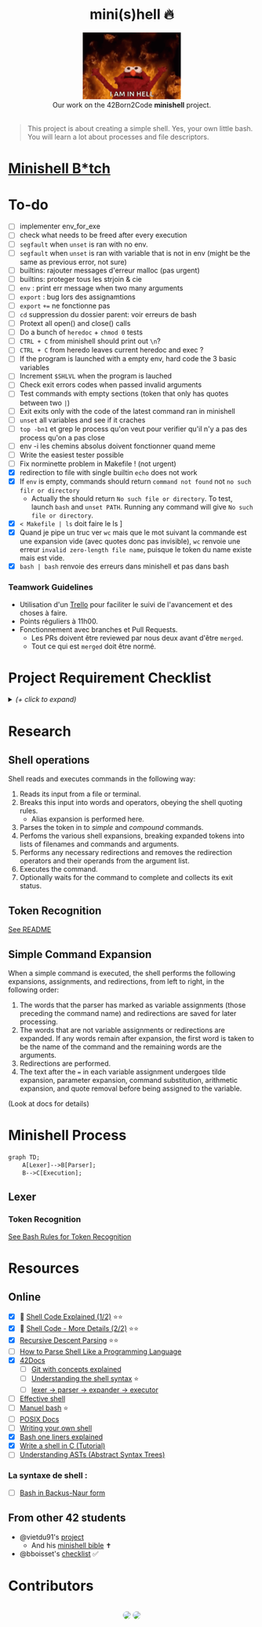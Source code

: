 <h1 align="center">mini(s)hell 🔥</h1>
<p align="center">
<img src="img/hell.gif" width="200px" alt="elmo hell gif"><br />
Our work on the 42Born2Code <b>minishell</b> project.<br /><br />
</p>

> This project is about creating a simple shell.
Yes, your own little bash.
You will learn a lot about processes and file descriptors.

# [Minishell B*tch](https://www.notion.so/Task-List-Matthieu-Victor-09bcc22ebede42a09f040a39379b5baf)

# To-do

- [ ] implementer env_for_exe
- [ ] check what needs to be freed after every execution
- [ ] `segfault` when `unset` is ran with no env.
- [ ] `segfault` when `unset` is ran with variable that is not in env (might be the same as previous error, not sure)
- [ ] builtins: rajouter messages d'erreur malloc (pas urgent)
- [ ] builtins: proteger tous les strjoin & cie
- [ ] `env` : print err message when two many arguments
- [ ] `export` : bug lors des assignamtions
- [ ] `export` `+=` ne fonctionne pas
- [ ] `cd` suppression du dossier parent: voir erreurs de bash
- [ ] Protext all open() and close() calls
- [ ] Do a bunch of `heredoc` + `chmod 0` tests
- [ ] `CTRL + C` from minishell should print out `\n`?
- [ ] `CTRL + C` from heredo leaves current heredoc and exec ?
- [ ] If the program is launched with a empty env, hard code the 3 basic variables
- [ ] Increment `$SHLVL` when the program is lauched
- [ ] Check exit errors codes when passed invalid arguments
- [ ] Test commands with empty sections (token that only has quotes between two `|`)
- [ ] Exit exits only with the code of the latest command ran in minishell
- [ ] `unset` all variables and see if it craches
- [ ] `top -bn1` et grep le process qu'on veut pour verifier qu'il n'y a pas des process qu'on a pas close
- [ ] env -i les chemins absolus doivent fonctionner quand meme
- [ ] Write the easiest tester possible
- [ ] Fix norminette problem in Makefile ! (not urgent)
- [x] redirection to file with single builtin `echo` does not work
- [x] If `env` is empty, commands should return `command not found` not `no such filr or directory`
    - Actually the should return `No such file or directory`. To test, launch `bash` and `unset PATH`. Running any command will give `No such file or directory`.
- [x] `< Makefile | ls` doit faire le ls ]
- [x] Quand je pipe un truc ver `wc` mais que le mot suivant la commande est une expansion vide (avec quotes donc pas invisible), `wc` renvoie une erreur `invalid zero-length file name`, puisque le token du name existe mais est vide.
- [x] `bash | bash` renvoie des erreurs dans minishell et pas dans bash

### Teamwork Guidelines

- Utilisation d'un [Trello](https://trello.com/b/2fylEX2B/mod%C3%A8le-kanban) pour faciliter le suivi de l'avancement et des choses à faire.
- Points réguliers à 11h00.
- Fonctionnement avec branches et Pull Requests.
	- Les PRs doivent être reviewed par nous deux avant d'être `merged`.
	- Tout ce qui est `merged` doit être normé.

# Project Requirement Checklist

<details><summary><i>(+ click to expand)</i></summary>

| Program name       | minishell                                                                                                                                                                                                                                                                                                                                                                                                                                                                    |
|--------------------|------------------------------------------------------------------------------------------------------------------------------------------------------------------------------------------------------------------------------------------------------------------------------------------------------------------------------------------------------------------------------------------------------------------------------------------------------------------------------|
| Turn in files      | Makefile, *.h, *.c                                                                                                                                                                                                                                                                                                                                                                                                                                                           |
| Makefile           | NAME, all, clean, fclean, re                                                                                                                                                                                                                                                                                                                                                                                                                                                 |
| External functions | readline, rl_clear_history, rl_on_new_line, rl_replace_line, rl_dedisplay, add_history, printf, malloc, free, write, access, open, read, close, fork, wait, waitpid, wait3, wait4, signal, sigaction, sigemptyset, sigaddset, kill, exit, getcwd, chdir, stat, lstat, fstat, unlink, execve, dup, dup2, pipe, opendir, readdir, closedir, strerror, perror, isatty, ttyname, ttyslot, ioctl, getenv, tcsetattr, tcgetattr, tgetent, tgetflag, tgetnum, tgetstr, tgoto, tputs |
| Libft authorized   | Yes                                                                                                                                                                                                                                                                                                                                                                                                                                                                          |
| Description        | Write a shell                                                                                                                                                                                                                                                                                                                                                                                                                                                                |

**The shell should:**
- [ ] Display a **prompt** when waiting for a new command
- [ ] Have a working history
- [ ] Search and launch the right executable (based on the `PATH` variable or using a relative or an absolute path).
- [ ] Not use more than **one global variable**. Think about it. You will have to explain its purpose.
- [ ] Not interpret unclosed quotes or special characters which are not requires by the subject such as `\` or `;`.
- [ ] Handle ' (single quote) which should prevent the shell from interpreting the meta-characters in the quotes sequence.
- [ ] Handle `"` (double quote) which should prevent the shell from interpreting the meta-characters in the quotes sequence except for $ (dollar sign).
- [ ] Implement **redirections**
  - [ ] `<` should redirect input.
  - [ ] `>` should redirect output.
  - [ ] `<<` should be given a delimiter, then read the input until a line containing the delimiter is seen. However, it doesn't have to update the history.
  - [ ] `>>` should redirect output in append mode.
- [ ] Implement **pipes** (`|` character). The output of each command in the pipeline is connected to the input of the next command via a pipe.
- [ ] Handle **environment variables** (`$` followed by a sequence of characters) which should expand to their values.
- [ ] Handle `$?` which should expand to the exit status of the most recently executed foreground pipeline.
- [ ] Handle `ctrl-C`, `ctrl-D` and `ctrl-\` which should behave like in bash.
- [ ] In interactive mode
  - [ ] `ctrl-C` displays a new prompt on a new line.
  - [ ] `ctrl-D` exits the shell.
  - [ ] `ctrl-\` does nothing.
- [ ] Your shell must implement the following **builtins**:
  - [ ] `echo` with option `-n`
  - [ ] `cd` with only a relative or absolute path
  - [ ] `pwd` with no options
  - [ ] `export` with no options
  - [ ] `unset` with no options
  - [ ] `env` with no options or arguments
  - [ ] `exit` with no options

> The `readline()` function can cause memory leaks. You don't have to fix them. But that **does not mean your own code can have memory leaks**.

> You should limit yourself to the subject description. Anything that is not asked is not required. If you have any doubt about a requirement, take bash as a reference.

</details>

# Research

## Shell operations

Shell reads and executes commands in the following way:
1. Reads its input from a file or terminal.
2. Breaks this input into words and operators, obeying the shell quoting rules.
   - Alias expansion is performed here.
3. Parses the token in to _simple_ and _compound_ commands.
4. Perfoms the various shell expansions, breaking expanded tokens into lists of filenames and commands and arguments.
5. Performs any necessary redirections and removes the redirection operators and their operands from the argument list.
6. Executes the command.
7. Optionally waits for the command to complete and collects its exit status.

## Token Recognition

[See README](src/tokenizer/README.md)

## Simple Command Expansion

When a simple command is executed, the shell performs the following expansions, assignments, and redirections, from left to right, in the following order:
1. The words that the parser has marked as variable assignments (those preceding the command name) and redirections are saved for later processing.
2. The words that are not variable assignments or redirections are expanded. If any words remain after expansion, the first word is taken to be the name of the command and the remaining words are the arguments.
3. Redirections are performed.
4. The text after the `=` in each variable assignment undergoes tilde expansion, parameter expansion, command substitution, arithmetic expansion, and quote removal before being assigned to the variable.  

(Look at docs for details)

# Minishell Process

```mermaid
graph TD;
    A[Lexer]-->B[Parser];
    B-->C[Execution];
```

## Lexer
### Token Recognition

[See Bash Rules for Token Recognition](https://pubs.opengroup.org/onlinepubs/9699919799/utilities/V3_chap02.html#tag_18_03)


# Resources

## Online

- [x] 🎥 [Shell Code Explained (1/2)](https://www.youtube.com/watch?v=ubt-UjcQUYg&t=337s) ⭐⭐
- [x] 🎥 [Shell Code - More Details (2/2)](https://www.youtube.com/watch?v=ZjzMdsTWF0U&t=1614s) ⭐⭐
- [x] [Recursive Descent Parsing](https://www.youtube.com/watch?v=SToUyjAsaFk) ⭐⭐
- [ ] [How to Parse Shell Like a Programming Language](https://www.oilshell.org/blog/2019/02/07.html)
- [x] [42Docs](https://harm-smits.github.io/42docs/projects/minishell)
    - [ ] [Git with concepts explained](https://github.com/Swoorup/mysh)
    - [ ] [Understanding the shell syntax](https://pubs.opengroup.org/onlinepubs/009695399/utilities/xcu_chap02.html) ⭐
    - [ ] [lexer -> parser -> expander -> executor](https://www.cs.purdue.edu/homes/grr/SystemsProgrammingBook/Book/Chapter5-WritingYourOwnShell.pdf)
- [ ] [Effective shell](https://effective-shell.com/)
- [ ] [Manuel bash](https://www.gnu.org/software/bash/manual/bash.html) ⭐
- [ ] [POSIX Docs](https://pubs.opengroup.org/onlinepubs/9699919799/)
- [ ] [Writing your own shell](https://www.cs.purdue.edu/homes/grr/SystemsProgrammingBook/Book/Chapter5-WritingYourOwnShell.pdf)
- [x] [Bash one liners explained](https://catonmat.net/bash-one-liners-explained-part-three)
- [x] [Write a shell in C (Tutorial)](https://brennan.io/2015/01/16/write-a-shell-in-c/)
- [ ] [Understanding ASTs (Abstract Syntax Trees)](https://ruslanspivak.com/lsbasi-part7/)
### La syntaxe de shell :
- [ ] [Bash in Backus-Naur form](https://cmdse.github.io/pages/appendix/bash-grammar.html)

## From other 42 students

- @vietdu91's [project](https://github.com/vietdu91/42_minishell)  
    - And his [minishell bible](https://docs.google.com/spreadsheets/d/1uJHQu0VPsjjBkR4hxOeCMEt3AOM1Hp_SmUzPFhAH-nA/edit#gid=0) ✝
- @bboisset's [checklist](https://docs.google.com/spreadsheets/d/1ssdLRjY8lJu4GK5IuoA3nf5Plkt7Kx-dNfc5KxvIcXg/edit?usp=sharing) ✅

# Contributors

<p align="center"><br />
<a href="http://github.com/n1kito" alt="n1kito github profile"><img src="https://github.com/n1kito.png?size=60" style="border-radius:50%"/></a>
<a href="http://github.com/vrigaudy" alt="vrigaudy github profile"><img width=60px src="https://media-exp1.licdn.com/dms/image/C4D03AQF3MD862fGCDg/profile-displayphoto-shrink_200_200/0/1597936821648?e=1660176000&v=beta&t=vD5wz5JMTEK5t-LHa2Yfm_T7M41UNDn8F8xKQ8SNRRw" style="border-radius:50%"/></a>

</p>
